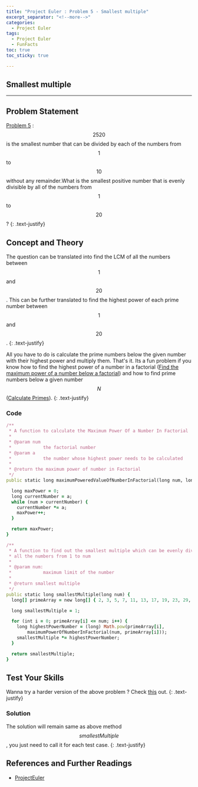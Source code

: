 ```yaml
---
title: "Project Euler : Problem 5 - Smallest multiple"
excerpt_separator: "<!--more-->"
categories:
  - Project Euler
tags:
  - Project Euler
  - FunFacts
toc: true
toc_sticky: true

---
```


## Smallest multiple

---

## Problem Statement
[Problem 5](https://projecteuler.net/problem=5) : $$2520$$ is the smallest number that can be divided by each of the numbers from $$1$$ to $$10$$ without any remainder.What is the smallest positive number that is evenly divisible by all of the numbers from $$1$$ to $$20$$?
{: .text-justify}

## Concept and Theory
The question can be translated into find the LCM of all the numbers between $$1$$ and $$20$$. This can be further translated to find the highest power of each prime number between $$1$$ and $$20$$.
{: .text-justify}

All you have to do is calculate the prime numbers below the given number with their highest power and multiply them. That's it. Its a fun problem if you know how to find the highest power of a number in a factorial ([Find the maximum power of a number below a factorial](/math/Math-funfacts/#find-the-maximum-power-of-a-number-below-a-factorial)) and how to find prime numbers below a given number $$N$$ ([Calculate Primes](/math/Prime-Numbers/#sieve-of-eratosthenes)).
{: .text-justify}

### Code
```ruby
/**
 * A function to calculate the Maximum Power Of a Number In Factorial
 *
 * @param num
 *            the factorial number
 * @param a
 *            the number whose highest power needs to be calculated
 *
 * @return the maximum power of number in Factorial
 */
public static long maximumPoweredValueOfNumberInFactorial(long num, long a) {

  long maxPower = 0;
  long currentNumber = a;
  while (num > currentNumber) {
    currentNumber *= a;
    maxPower++;
  }

  return maxPower;
}

/**
 * A function to find out the smallest multiple which can be evenly divided by
 * all the numbers from 1 to num
 *
 * @param num:
 *            maximum limit of the number
 *
 * @return smallest multiple
 */
public static long smallestMultiple(long num) {
  long[] primeArray = new long[] { 2, 3, 5, 7, 11, 13, 17, 19, 23, 29, 31, 37 };

  long smallestMultiple = 1;

  for (int i = 0; primeArray[i] <= num; i++) {
    long highestPowerNumber = (long) Math.pow(primeArray[i],
        maximumPowerOfNumberInFactorial(num, primeArray[i]));
    smallestMultiple *= highestPowerNumber;
  }

  return smallestMultiple;
}
```

## Test Your Skills
Wanna try a harder version of the above problem ? Check [this](https://www.hackerrank.com/contests/projecteuler/challenges/euler005) out.
{: .text-justify}

### Solution
The solution will remain same as above method $$smallestMultiple$$, you just need to call it for each test case.
{: .text-justify}

## References and Further Readings
* [ProjectEuler](https://projecteuler.net)
